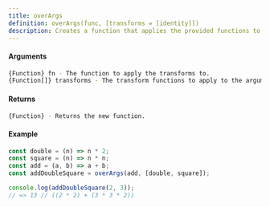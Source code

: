 ```yaml
---
title: overArgs
definition: overArgs(func, [transforms = [identity]])
description: Creates a function that applies the provided functions to the arguments of the created function.
---
```



#### Arguments


```bash
{Function} fn - The function to apply the transforms to.
{Function[]} transforms - The transform functions to apply to the arguments of the function.
```


#### Returns


```bash
{Function} - Returns the new function.
```


#### Example


```ts
const double = (n) => n * 2;
const square = (n) => n * n;
const add = (a, b) => a + b;
const addDoubleSquare = overArgs(add, [double, square]);

console.log(addDoubleSquare(2, 3));
// => 13 // ((2 * 2) + (3 * 3 * 2))
```
